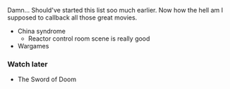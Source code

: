 Damn... Should've started this list soo much earlier. Now how the hell am I supposed to callback all those great movies. 


- China syndrome
  - Reactor control room scene is really good
- Wargames



### Watch later
- The Sword of Doom 
